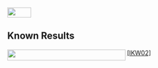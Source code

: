 # <img src="/notes/classes/tex/3262497f78af8a499e76e85f7bdb9422.svg?invert_in_darkmode&sanitize=true" align=middle width=54.42894764999999pt height=22.55708729999998pt/>

## Known Results

<img src="/notes/classes/tex/b560ff2705f21960f31f0200a056e607.svg?invert_in_darkmode&sanitize=true" align=middle width=268.58288655pt height=24.65753399999998pt/> [\[IKW02\]](/notes/papers/easyWitness.md)
